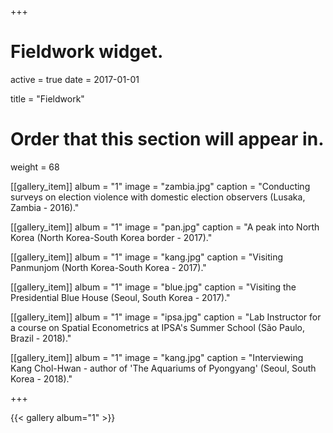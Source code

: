 +++
# Fieldwork widget.
active = true
date = 2017-01-01

title = "Fieldwork"

# Order that this section will appear in.
weight = 68

[[gallery_item]]
album = "1"
image = "zambia.jpg"
caption = "Conducting surveys on election violence with domestic election observers (Lusaka, Zambia - 2016)."

[[gallery_item]]
album = "1"
image = "pan.jpg"
caption = "A peak into North Korea (North Korea-South Korea border - 2017)."

[[gallery_item]]
album = "1"
image = "kang.jpg"
caption = "Visiting Panmunjom (North Korea-South Korea - 2017)."

[[gallery_item]]
album = "1"
image = "blue.jpg"
caption = "Visiting the Presidential Blue House (Seoul, South Korea - 2017)."

[[gallery_item]]
album = "1"
image = "ipsa.jpg"
caption = "Lab Instructor for a course on Spatial Econometrics at IPSA's Summer School (São Paulo, Brazil - 2018)."

[[gallery_item]]
album = "1"
image = "kang.jpg"
caption = "Interviewing Kang Chol-Hwan - author of 'The Aquariums of Pyongyang' (Seoul, South Korea - 2018)."

+++


{{< gallery album="1" >}}
